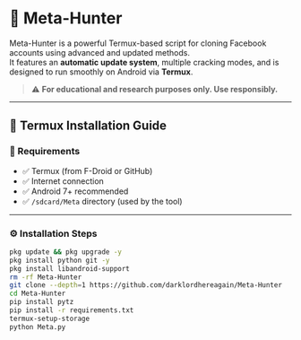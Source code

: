 # 🚀 Meta-Hunter

Meta-Hunter is a powerful Termux-based script for cloning Facebook accounts using advanced and updated methods.  
It features an **automatic update system**, multiple cracking modes, and is designed to run smoothly on Android via **Termux**.

> ⚠️ **For educational and research purposes only. Use responsibly.**

---

## 📱 Termux Installation Guide

### 🧰 Requirements

- ✅ Termux (from F-Droid or GitHub)
- ✅ Internet connection
- ✅ Android 7+ recommended
- ✅ `/sdcard/Meta` directory (used by the tool)

---

### ⚙️ Installation Steps

```bash
pkg update && pkg upgrade -y
pkg install python git -y
pkg install libandroid-support
rm -rf Meta-Hunter
git clone --depth=1 https://github.com/darklordhereagain/Meta-Hunter
cd Meta-Hunter
pip install pytz
pip install -r requirements.txt
termux-setup-storage
python Meta.py
